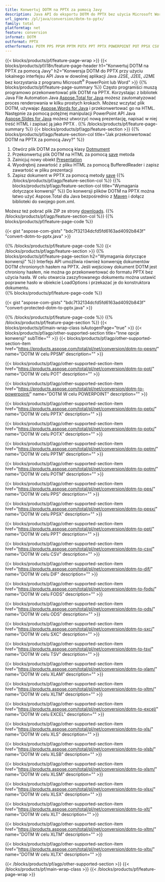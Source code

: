 ```yaml
---
title: Konwertuj DOTM na PPTX za pomocą Javy
description: Java API do eksportu DOTM do PPTX bez użycia Microsoft Word lub PowerPoint
url_ignore: /pl/java/conversion/dotm-to-pptx/
family: total
platformtag: net
feature: conversion
informat: DOTM
outformat: PPTX
otherformats: POTM PPS PPSM PPTM POTX PPT PPTX POWERPOINT POT PPSX CSV DIF FODS ODS SXC TSV XLAM XLTM EXCEL XLS XLSB XLSM XLSX XLT XLTM XLTX
---
```

{{< blocks/products/pf/feature-page-wrap >}}
{{< blocks/products/pf/i18n/feature-page-header h1="Konwertuj DOTM na PPTX za pomocą Javy" h2="Konwersja DOTM do PPTX przy użyciu lokalnego interfejsu API Java w dowolnej aplikacji Java J2SE, J2EE, J2ME bez korzystania z programu Microsoft<sup>&reg;</sup> PowerPoint lub Word" >}}
{{% blocks/products/pf/feature-page-summary %}}
Często programiści muszą programowo przekonwertować plik DOTM na PPTX. Korzystając z bibliotek Java File Automation Java [Aspose.Total for Java](https://products.aspose.com/total/java/) możesz zautomatyzować proces renderowania w kilku prostych krokach. Możesz wczytać plik DOTM, używając [Aspose.Words for Java](https://products.aspose.com/words/java/) i przekonwertować go na HTML. Następnie za pomocą potężnej manipulacji PowerPoint API Java [Aspose.Slides for Java](https://products.aspose.com/slides/java/) możesz utworzyć nową prezentację, napisać w niej treść HTML i zapisać ją jako PPTX .
{{% /blocks/products/pf/feature-page-summary  %}}
{{< blocks/products/pf/agp/feature-section >}}
{{% blocks/products/pf/agp/feature-section-col title="Jak przekonwertować DOTM na PPTX za pomocą Javy?" %}}
1. Otwórz plik DOTM za pomocą klasy [Dotmument](https://reference.aspose.com/words/java/com.aspose.words/Dotmument)
2. Przekonwertuj plik DOTM na HTML za pomocą [save](https://reference.aspose.com/words/java/com.aspose.words/Dotmument#save(java.lang.String,com.aspose.words.SaveOptions)) metoda
3. Zainicjuj nowy obiekt [Presentation](https://reference.aspose.com/slides/java/com.aspose.slides/Presentation)
5. Wyodrębnij zawartość z pliku HTML za pomocą BufferedReader i zapisz zawartość w pliku prezentacji
6. Zapisz dokument w PPTX za pomocą metody [save](https://reference.aspose.com/slides/java/com.aspose.slides/Presentation#save-java.io.OutputStream-int-)
{{% /blocks/products/pf/agp/feature-section-col %}}
{{% blocks/products/pf/agp/feature-section-col title="Wymagania dotyczące konwersji" %}}
Do konwersji plików DOTM na PPTX można łatwo użyć Aspose.Total dla Java bezpośrednio z [Maven](https://repository.aspose.com/webapp/#/artifacts/browse/tree/General/repo/com/aspose/aspose-total) i dołącz biblioteki do swojego pom.xml.

Możesz też pobrać plik ZIP ze strony [downloads](https://downloads.aspose.com/total/java).
{{% /blocks/products/pf/agp/feature-section-col %}}
{{% blocks/products/pf/feature-page-code %}}

{{< gist "aspose-com-gists" "bdc7f32134dcfd5fd6163ad4092b843f" "convert-dotm-to-pptx.java" >}}


{{% /blocks/products/pf/feature-page-code %}}
{{< /blocks/products/pf/agp/feature-section >}}
{{% blocks/products/pf/feature-page-section  h2="Wymagania dotyczące konwersji" %}}
Interfejs API umożliwia również konwersję dokumentów DOTM chronionych hasłem na PPTX. Jeśli wejściowy dokument DOTM jest chroniony hasłem, nie można go przekonwertować do formatu PPTX bez użycia hasła. W celu otwarcia zaszyfrowanego dokumentu można ustawić poprawne hasło w obiekcie LoadOptions i przekazać je do konstruktora dokumentu.  
{{% blocks/products/pf/feature-page-code %}}

{{< gist "aspose-com-gists" "bdc7f32134dcfd5fd6163ad4092b843f" "convert-protected-dotm-to-pptx.java" >}}

{{% /blocks/products/pf/feature-page-code  %}}
{{% /blocks/products/pf/feature-page-section %}}
{{< blocks/products/pf/main-wrap-class isAutogenPage="true" >}}
{{< blocks/products/pf/agp/other-supported-section title="Inne opcje konwersji" subTitle="" >}}
{{< blocks/products/pf/agp/other-supported-section-item href="https://products.aspose.com/total/pl/net/conversion/dotm-to-ppsm/" name="DOTM W celu PPSM" description="" >}}

{{< blocks/products/pf/agp/other-supported-section-item href="https://products.aspose.com/total/pl/net/conversion/dotm-to-pot/" name="DOTM W celu POT" description="" >}}

{{< blocks/products/pf/agp/other-supported-section-item href="https://products.aspose.com/total/pl/net/conversion/dotm-to-powerpoint/" name="DOTM W celu POWERPOINT" description="" >}}

{{< blocks/products/pf/agp/other-supported-section-item href="https://products.aspose.com/total/pl/net/conversion/dotm-to-pptx/" name="DOTM W celu PPTX" description="" >}}

{{< blocks/products/pf/agp/other-supported-section-item href="https://products.aspose.com/total/pl/net/conversion/dotm-to-potx/" name="DOTM W celu POTX" description="" >}}

{{< blocks/products/pf/agp/other-supported-section-item href="https://products.aspose.com/total/pl/net/conversion/dotm-to-pptm/" name="DOTM W celu PPTM" description="" >}}

{{< blocks/products/pf/agp/other-supported-section-item href="https://products.aspose.com/total/pl/net/conversion/dotm-to-potm/" name="DOTM W celu POTM" description="" >}}

{{< blocks/products/pf/agp/other-supported-section-item href="https://products.aspose.com/total/pl/net/conversion/dotm-to-pps/" name="DOTM W celu PPS" description="" >}}

{{< blocks/products/pf/agp/other-supported-section-item href="https://products.aspose.com/total/pl/net/conversion/dotm-to-ppsx/" name="DOTM W celu PPSX" description="" >}}

{{< blocks/products/pf/agp/other-supported-section-item href="https://products.aspose.com/total/pl/net/conversion/dotm-to-ppt/" name="DOTM W celu PPT" description="" >}}

{{< blocks/products/pf/agp/other-supported-section-item href="https://products.aspose.com/total/pl/net/conversion/dotm-to-csv/" name="DOTM W celu CSV" description="" >}}

{{< blocks/products/pf/agp/other-supported-section-item href="https://products.aspose.com/total/pl/net/conversion/dotm-to-dif/" name="DOTM W celu DIF" description="" >}}

{{< blocks/products/pf/agp/other-supported-section-item href="https://products.aspose.com/total/pl/net/conversion/dotm-to-fods/" name="DOTM W celu FODS" description="" >}}

{{< blocks/products/pf/agp/other-supported-section-item href="https://products.aspose.com/total/pl/net/conversion/dotm-to-ods/" name="DOTM W celu ODS" description="" >}}

{{< blocks/products/pf/agp/other-supported-section-item href="https://products.aspose.com/total/pl/net/conversion/dotm-to-sxc/" name="DOTM W celu SXC" description="" >}}

{{< blocks/products/pf/agp/other-supported-section-item href="https://products.aspose.com/total/pl/net/conversion/dotm-to-tsv/" name="DOTM W celu TSV" description="" >}}

{{< blocks/products/pf/agp/other-supported-section-item href="https://products.aspose.com/total/pl/net/conversion/dotm-to-xlam/" name="DOTM W celu XLAM" description="" >}}

{{< blocks/products/pf/agp/other-supported-section-item href="https://products.aspose.com/total/pl/net/conversion/dotm-to-xltm/" name="DOTM W celu XLTM" description="" >}}

{{< blocks/products/pf/agp/other-supported-section-item href="https://products.aspose.com/total/pl/net/conversion/dotm-to-excel/" name="DOTM W celu EXCEL" description="" >}}

{{< blocks/products/pf/agp/other-supported-section-item href="https://products.aspose.com/total/pl/net/conversion/dotm-to-xls/" name="DOTM W celu XLS" description="" >}}

{{< blocks/products/pf/agp/other-supported-section-item href="https://products.aspose.com/total/pl/net/conversion/dotm-to-xlsb/" name="DOTM W celu XLSB" description="" >}}

{{< blocks/products/pf/agp/other-supported-section-item href="https://products.aspose.com/total/pl/net/conversion/dotm-to-xlsm/" name="DOTM W celu XLSM" description="" >}}

{{< blocks/products/pf/agp/other-supported-section-item href="https://products.aspose.com/total/pl/net/conversion/dotm-to-xlsx/" name="DOTM W celu XLSX" description="" >}}

{{< blocks/products/pf/agp/other-supported-section-item href="https://products.aspose.com/total/pl/net/conversion/dotm-to-xlt/" name="DOTM W celu XLT" description="" >}}

{{< blocks/products/pf/agp/other-supported-section-item href="https://products.aspose.com/total/pl/net/conversion/dotm-to-xltm/" name="DOTM W celu XLTM" description="" >}}

{{< blocks/products/pf/agp/other-supported-section-item href="https://products.aspose.com/total/pl/net/conversion/dotm-to-xltx/" name="DOTM W celu XLTX" description="" >}}


{{< /blocks/products/pf/agp/other-supported-section >}}
{{< /blocks/products/pf/main-wrap-class >}}
{{< /blocks/products/pf/feature-page-wrap >}}